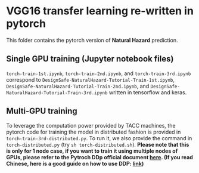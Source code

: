 # VGG16 transfer learning re-written in pytorch

This folder contains the pytorch version of **Natural Hazard** prediction.

## Single GPU training (Jupyter notebook files)

`torch-train-1st.ipynb`, `torch-train-2nd.ipynb`, and `torch-train-3rd.ipynb` correspond to `DesignSafe-NaturalHazard-Tutorial-Train-1st.ipynb`, `DesignSafe-NaturalHazard-Tutorial-Train-2nd.ipynb`, and `DesignSafe-NaturalHazard-Tutorial-Train-3rd.ipynb` written in tensorflow and keras.

## Multi-GPU training

To leverage the computation power provided by TACC machines, the pytorch code for training the model in distributed fashion is provided in `torch-train-3rd-distributed.py`. To run it, we also provide the command in `torch-distributed.py` (try `sh torch-distributed.sh`). **Please note that this is only for 1 node case, if you want to train it using multiple nodes of GPUs, please refer to the Pytroch DDp official document [here](https://pytorch.org/tutorials/intermediate/ddp_tutorial.html). (If you read Chinese, here is a good guide on how to use DDP: [link](https://zhuanlan.zhihu.com/p/178402798))**